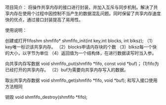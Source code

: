 项目简介：
将操作共享内存的接口进行封装，并加入互斥与同步机制。解决了共享内存在使用个过程中因控制不当产生的数据混乱问题。同时保留了共享内存速度快的优点，通过接口封装提高了易用性。

使用说明：

创建或打开fifoshm
shmfifo* shmfifo_init(int key,int blocks, int blksz);
（1）key唯一标识该共享内存。
（2）blocks申请内存块的个数
（3）blksz每一个快的大小，以字节为单位
（4）返回值为一个结构体，在进行数据读写时当入参。

向共享内存写数据
void shmfifo_put(shmfifo *fifo, const void *buf)；
(1)fifo为已经打开的共享内存。
（2）buf为需要向共享内存写入的数据。

取出共享内存数据
void shmfifo_get(shmfifo *fifo, void *buf);
和写入接口使用方法相同

 销毁 
void shmfifo_destroy(shmfifo *fifo);



